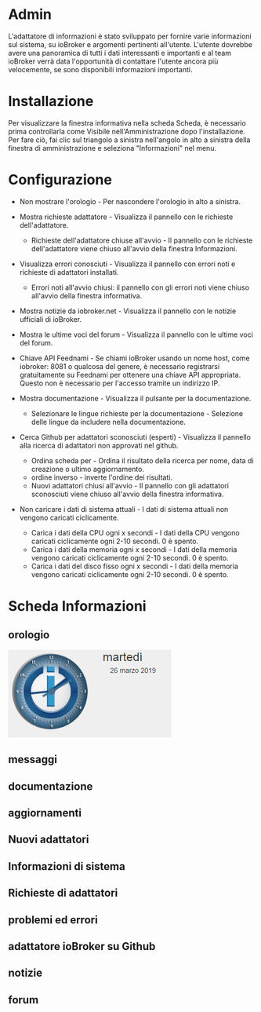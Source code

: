 # Admin

L'adattatore di informazioni è stato sviluppato per fornire varie informazioni sul sistema, su ioBroker e argomenti pertinenti all'utente. L'utente dovrebbe avere una panoramica di tutti i dati interessanti e importanti e al team ioBroker verrà data l'opportunità di contattare l'utente ancora più velocemente, se sono disponibili informazioni importanti.

# Installazione

Per visualizzare la finestra informativa nella scheda Scheda, è necessario prima controllarla come Visibile nell'Amministrazione dopo l'installazione. Per fare ciò, fai clic sul triangolo a sinistra nell'angolo in alto a sinistra della finestra di amministrazione e seleziona "Informazioni" nel menu.

# Configurazione

* Non mostrare l'orologio - Per nascondere l'orologio in alto a sinistra.
* Mostra richieste adattatore - Visualizza il pannello con le richieste dell'adattatore.
    * Richieste dell'adattatore chiuse all'avvio - Il pannello con le richieste dell'adattatore viene chiuso all'avvio della finestra Informazioni.
* Visualizza errori conosciuti - Visualizza il pannello con errori noti e richieste di adattatori installati.
    * Errori noti all'avvio chiusi: il pannello con gli errori noti viene chiuso all'avvio della finestra informativa.

* Mostra notizie da iobroker.net - Visualizza il pannello con le notizie ufficiali di ioBroker.
* Mostra le ultime voci del forum - Visualizza il pannello con le ultime voci del forum.
* Chiave API Feednami - Se chiami ioBroker usando un nome host, come iobroker: 8081 o qualcosa del genere, è necessario registrarsi gratuitamente su Feednami per ottenere una chiave API appropriata. Questo non è necessario per l'accesso tramite un indirizzo IP.

* Mostra documentazione - Visualizza il pulsante per la documentazione.
    * Selezionare le lingue richieste per la documentazione - Selezione delle lingue da includere nella documentazione.

* Cerca Github per adattatori sconosciuti (esperti) - Visualizza il pannello alla ricerca di adattatori non approvati nel github.
    * Ordina scheda per - Ordina il risultato della ricerca per nome, data di creazione o ultimo aggiornamento.
    * ordine inverso - inverte l'ordine dei risultati.
    * Nuovi adattatori chiusi all'avvio - Il pannello con gli adattatori sconosciuti viene chiuso all'avvio della finestra informativa.

* Non caricare i dati di sistema attuali - I dati di sistema attuali non vengono caricati ciclicamente.
    * Carica i dati della CPU ogni x secondi - I dati della CPU vengono caricati ciclicamente ogni 2-10 secondi. 0 è spento.
    * Carica i dati della memoria ogni x secondi - I dati della memoria vengono caricati ciclicamente ogni 2-10 secondi. 0 è spento.
    * Carica i dati del disco fisso ogni x secondi - I dati della memoria vengono caricati ciclicamente ogni 2-10 secondi. 0 è spento.

# Scheda Informazioni

## orologio

![clock](img/clock.png)

## messaggi

## documentazione

## aggiornamenti

## Nuovi adattatori

## Informazioni di sistema

## Richieste di adattatori

## problemi ed errori

## adattatore ioBroker su Github

## notizie

## forum